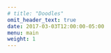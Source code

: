 ```yaml
---
# title: "Doodles"
omit_header_text: true
date: 2017-03-03T12:00:00-05:00
menu: main
weight: 1
---
```

